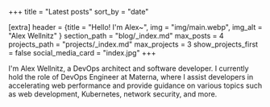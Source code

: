 +++
title = "Latest posts"
sort_by = "date"

[extra]
header = {title = "Hello! I'm Alex~", img = "img/main.webp", img_alt = "Alex Wellnitz" }
section_path = "blog/_index.md"
max_posts = 4
projects_path = "projects/_index.md"
max_projects = 3
show_projects_first = false
social_media_card = "index.jpg"
+++

I'm Alex Wellnitz, a DevOps architect and software developer. I currently hold the role of DevOps Engineer at Materna, where I assist developers in accelerating web performance and provide guidance on various topics such as web development, Kubernetes, network security, and more.
